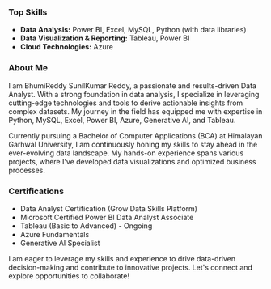 
### Top Skills
- **Data Analysis:** Power BI, Excel, MySQL, Python (with data libraries)
- **Data Visualization & Reporting:** Tableau, Power BI
- **Cloud Technologies:** Azure

### About Me

I am BhumiReddy SunilKumar Reddy, a passionate and results-driven Data Analyst. With a strong foundation in data analysis, I specialize in leveraging cutting-edge technologies and tools to derive actionable insights from complex datasets. My journey in the field has equipped me with expertise in Python, MySQL, Excel, Power BI, Azure, Generative AI, and Tableau.

Currently pursuing a Bachelor of Computer Applications (BCA) at Himalayan Garhwal University, I am continuously honing my skills to stay ahead in the ever-evolving data landscape. My hands-on experience spans various projects, where I've developed data visualizations and optimized business processes.

### Certifications
- Data Analyst Certification (Grow Data Skills Platform)
- Microsoft Certified Power BI Data Analyst Associate
- Tableau (Basic to Advanced) - Ongoing
- Azure Fundamentals
- Generative AI Specialist

I am eager to leverage my skills and experience to drive data-driven decision-making and contribute to innovative projects. Let's connect and explore opportunities to collaborate!
